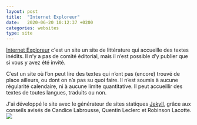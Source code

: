 ```yaml
---
layout: post
title:  "Internet Exploreur"
date:   2020-06-20 10:12:37 +0200
categories: websites
type: site
---
```

[Internet Exploreur](https://internetexploreur.com) c'est un site un site de littérature qui accueille des textes inédits. Il n’y a pas de comité éditorial, mais il n’est possible d’y publier que si vous y avez été invité.

C’est un site où l’on peut lire des textes qui n’ont pas (encore) trouvé de place ailleurs, ou dont on n’a pas su quoi faire. Il n’est soumis à aucune régularité calendaire, ni à aucune limite quantitative. Il peut accueillir des textes de toutes langues, traduits ou non.

J'ai développé le site avec le générateur de sites statiques [Jekyll](https://jekyllrb.com/), grâce aux conseils avisés de Candice Labrousse, Quentin Leclerc et Robinson Lacotte.
<img class="photopost" src="{{site.baseurl}}/imgs/ie.gif" onmouseover="this.src='{{site.baseurl}}/imgs/ie.jpg'" onmouseout="this.src='{{site.baseurl}}/imgs/ie.gif'" />
